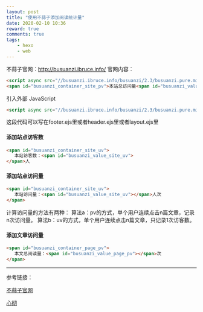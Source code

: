 ```yaml
---
layout: post
title: "使用不蒜子添加阅读统计量"
date: 2020-02-10 10:36
reward: true
comments: true
tags: 
	- hexo
	- web
---
```


不蒜子官网：http://busuanzi.ibruce.info/
官网内容：

```html
<script async src="//busuanzi.ibruce.info/busuanzi/2.3/busuanzi.pure.mini.js"></script>
<span id="busuanzi_container_site_pv">本站总访问量<span id="busuanzi_value_site_pv"></span>次</span>
```
<!-- more -->

引入外部 JavaScript

```html
<script async src="//busuanzi.ibruce.info/busuanzi/2.3/busuanzi.pure.mini.js"></script>
```

这段代码可以写在footer.ejs里或者header.ejs里或者layout.ejs里

#### 添加站点访客数

```html
<span id="busuanzi_container_site_uv"> 
   本站访客数：<span id="busuanzi_value_site_uv">
</span>人
```



#### 添加站点访问量

```html
<span id="busuanzi_container_site_uv"> 
   本站访问量：<span id="busuanzi_value_site_uv"></span>人次
</span>
```

计算访问量的方法有两种：
算法a：pv的方式，单个用户连续点击n篇文章，记录n次访问量。
算法b：uv的方式，单个用户连续点击n篇文章，只记录1次访客数。

#### 添加文章访问量

```html
<span id="busuanzi_container_page_pv">
   本文总阅读量：<span id="busuanzi_value_page_pv"></span>次
</span>
```

------
参考链接：

[不蒜子官网](http://busuanzi.ibruce.info/)

[心彻](https://www.jianshu.com/u/a55263eb2022)